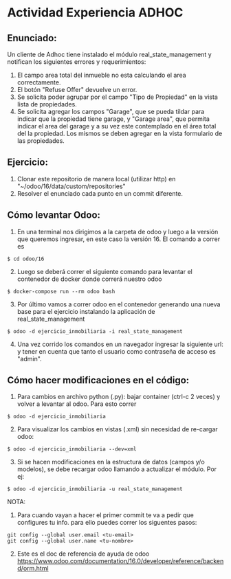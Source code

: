 # Actividad Experiencia ADHOC

## Enunciado:

Un cliente de Adhoc tiene instalado el módulo real_state_management y notifican los siguientes errores y requerimientos:

1. El campo area total del inmueble no esta calculando el area correctamente.
2. El botón "Refuse Offer" devuelve un error.
3. Se solicita poder agrupar por el campo "Tipo de Propiedad" en la vista lista de propiedades.
4. Se solicita agregar los campos "Garage", que se pueda tildar para indicar que la propiedad tiene garage, y "Garage area", que permita indicar el area del garage y a su vez este contemplado en el área total del la propiedad. Los mismos se deben agregar en la vista formulario de las propiedades.

## Ejercicio:

1. Clonar este repositorio de manera local (utilizar http) en "~/odoo/16/data/custom/repositories"
2. Resolver el enunciado cada punto en un commit diferente.

## Cómo levantar Odoo:

1. En una terminal nos dirigimos a la carpeta de odoo y luego a la versión que queremos ingresar, en este caso la versión 16. El comando a correr es

```
$ cd odoo/16
```
2. Luego se deberá correr el siguiente comando para levantar el contenedor de docker donde correrá nuestro odoo

```
$ docker-compose run --rm odoo bash
```
3. Por último vamos a correr odoo en el contenedor generando una nueva base para el ejercicio instalando la aplicación de real_state_management

```
$ odoo -d ejercicio_inmobiliaria -i real_state_management
```

4. Una vez corrido los comandos en un navegador ingresar la siguiente url: [](http://16.odoo.localhost) y tener en cuenta que tanto el usuario como contraseña de acceso es "admin".


## Cómo hacer modificaciones en el código:

1. Para cambios en archivo python (.py): bajar container (ctrl-c 2 veces) y volver a levantar al odoo. Para esto correr

```
$ odoo -d ejercicio_inmobiliaria
```

2. Para visualizar los cambios en vistas (.xml) sin necesidad de re-cargar odoo:

```
$ odoo -d ejercicio_inmobiliaria --dev=xml
```

3. Si se hacen modificaciones en la estructura de datos (campos y/o modelos), se debe recargar odoo llamando a actualizar el módulo. Por ej:
```
$ odoo -d ejercicio_inmobiliaria -u real_state_management
```

NOTA:

1. Para cuando vayan a hacer el primer commit te va a pedir que configures tu info. para ello puedes correr los siguentes pasos:

```
git config --global user.email <tu-email>
git config --global user.name <tu-nombre>
```

2. Este es el doc de referencia de ayuda de odoo https://www.odoo.com/documentation/16.0/developer/reference/backend/orm.html
